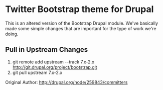 # Twitter Bootstrap theme for Drupal

This is an altered version of the Bootstrap Drupal module. We've basically made some simple changes that are important for the type of work we're doing.

## Pull in Upstream Changes

1. git remote add upstream --track 7.x-2.x http://git.drupal.org/project/bootstrap.git
2. git pull upstream 7.x-2.x

Original Author: http://drupal.org/node/259843/committers
